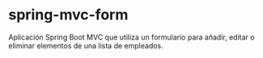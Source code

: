 # spring-mvc-form
Aplicación Spring Boot MVC que utiliza un formulario para añadir, editar o eliminar elementos de una lista de empleados.
